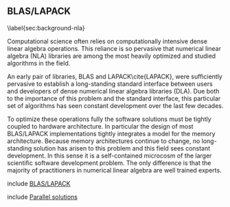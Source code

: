 
BLAS/LAPACK
-----------

\label{sec:background-nla}

Computational science often relies on computationally intensive dense linear algebra operations.  This reliance is so pervasive that numerical linear algebra (NLA) libraries are among the most heavily optimized and studied algorithms in the field.  

An early pair of libraries, BLAS and LAPACK\cite{LAPACK}, were sufficiently pervasive to establish a long-standing standard interface between users and developers of dense numerical linear algebra libraries (DLA).  Due both to the importance of this problem and the standard interface, this particular set of algorithms has seen constant development over the last few decades.

To optimize these operations fully the software solutions must be tightly coupled to hardware architecture.  In particular the design of most BLAS/LAPACK implementations tightly integrates a model for the memory architecture.  Because memory architectures continue to change, no long-standing solution has arisen to this problem and this field sees constant development.  In this sense it is a self-contained microcosm of the larger scientific software development problem.  The only difference is that the majority of practitioners in numerical linear algebra are well trained experts.

include [BLAS/LAPACK](blas-lapack.md)

include [Parallel solutions](blas-lapack-implementations.md)
